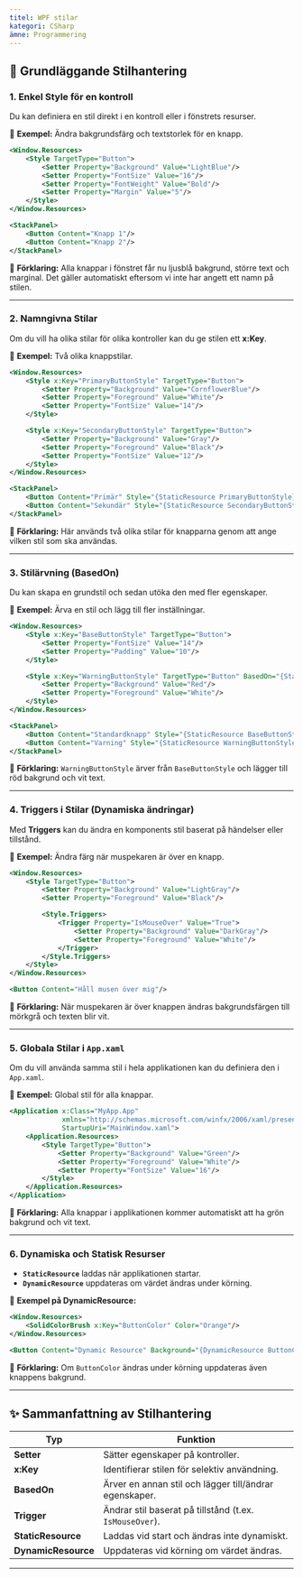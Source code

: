 ```yaml
---
titel: WPF stilar
kategori: CSharp
ämne: Programmering
---
```


## 🔑 **Grundläggande Stilhantering**

### **1. Enkel Style för en kontroll**

Du kan definiera en stil direkt i en kontroll eller i fönstrets resurser.

🔹 **Exempel:** Ändra bakgrundsfärg och textstorlek för en knapp.

```xml
<Window.Resources>
    <Style TargetType="Button">
        <Setter Property="Background" Value="LightBlue"/>
        <Setter Property="FontSize" Value="16"/>
        <Setter Property="FontWeight" Value="Bold"/>
        <Setter Property="Margin" Value="5"/>
    </Style>
</Window.Resources>

<StackPanel>
    <Button Content="Knapp 1"/>
    <Button Content="Knapp 2"/>
</StackPanel>
```

📝 **Förklaring:** Alla knappar i fönstret får nu ljusblå bakgrund, större text och marginal. Det gäller automatiskt eftersom vi inte har angett ett namn på stilen.

---

### **2. Namngivna Stilar**

Om du vill ha olika stilar för olika kontroller kan du ge stilen ett **x:Key**.

🔹 **Exempel:** Två olika knappstilar.

```xml
<Window.Resources>
    <Style x:Key="PrimaryButtonStyle" TargetType="Button">
        <Setter Property="Background" Value="CornflowerBlue"/>
        <Setter Property="Foreground" Value="White"/>
        <Setter Property="FontSize" Value="14"/>
    </Style>

    <Style x:Key="SecondaryButtonStyle" TargetType="Button">
        <Setter Property="Background" Value="Gray"/>
        <Setter Property="Foreground" Value="Black"/>
        <Setter Property="FontSize" Value="12"/>
    </Style>
</Window.Resources>

<StackPanel>
    <Button Content="Primär" Style="{StaticResource PrimaryButtonStyle}"/>
    <Button Content="Sekundär" Style="{StaticResource SecondaryButtonStyle}"/>
</StackPanel>
```

📝 **Förklaring:** Här används två olika stilar för knapparna genom att ange vilken stil som ska användas.

---

### **3. Stilärvning (BasedOn)**

Du kan skapa en grundstil och sedan utöka den med fler egenskaper.

🔹 **Exempel:** Ärva en stil och lägg till fler inställningar.

```xml
<Window.Resources>
    <Style x:Key="BaseButtonStyle" TargetType="Button">
        <Setter Property="FontSize" Value="14"/>
        <Setter Property="Padding" Value="10"/>
    </Style>

    <Style x:Key="WarningButtonStyle" TargetType="Button" BasedOn="{StaticResource BaseButtonStyle}">
        <Setter Property="Background" Value="Red"/>
        <Setter Property="Foreground" Value="White"/>
    </Style>
</Window.Resources>

<StackPanel>
    <Button Content="Standardknapp" Style="{StaticResource BaseButtonStyle}"/>
    <Button Content="Varning" Style="{StaticResource WarningButtonStyle}"/>
</StackPanel>
```

📝 **Förklaring:** `WarningButtonStyle` ärver från `BaseButtonStyle` och lägger till röd bakgrund och vit text.

---

### **4. Triggers i Stilar (Dynamiska ändringar)**

Med **Triggers** kan du ändra en komponents stil baserat på händelser eller tillstånd.

🔹 **Exempel:** Ändra färg när muspekaren är över en knapp.

```xml
<Window.Resources>
    <Style TargetType="Button">
        <Setter Property="Background" Value="LightGray"/>
        <Setter Property="Foreground" Value="Black"/>

        <Style.Triggers>
            <Trigger Property="IsMouseOver" Value="True">
                <Setter Property="Background" Value="DarkGray"/>
                <Setter Property="Foreground" Value="White"/>
            </Trigger>
        </Style.Triggers>
    </Style>
</Window.Resources>

<Button Content="Håll musen över mig"/>
```

📝 **Förklaring:** När muspekaren är över knappen ändras bakgrundsfärgen till mörkgrå och texten blir vit.

---

### **5. Globala Stilar i `App.xaml`**

Om du vill använda samma stil i hela applikationen kan du definiera den i `App.xaml`.

🔹 **Exempel:** Global stil för alla knappar.

```xml
<Application x:Class="MyApp.App"
             xmlns="http://schemas.microsoft.com/winfx/2006/xaml/presentation"
             StartupUri="MainWindow.xaml">
    <Application.Resources>
        <Style TargetType="Button">
            <Setter Property="Background" Value="Green"/>
            <Setter Property="Foreground" Value="White"/>
            <Setter Property="FontSize" Value="16"/>
        </Style>
    </Application.Resources>
</Application>
```

📝 **Förklaring:** Alla knappar i applikationen kommer automatiskt att ha grön bakgrund och vit text.

---

### **6. Dynamiska och Statisk Resurser**

- **`StaticResource`** laddas när applikationen startar.  
- **`DynamicResource`** uppdateras om värdet ändras under körning.

🔹 **Exempel på DynamicResource:**

```xml
<Window.Resources>
    <SolidColorBrush x:Key="ButtonColor" Color="Orange"/>
</Window.Resources>

<Button Content="Dynamic Resource" Background="{DynamicResource ButtonColor}"/>
```

📝 **Förklaring:** Om `ButtonColor` ändras under körning uppdateras även knappens bakgrund.

---

## ✨ **Sammanfattning av Stilhantering**

| **Typ**            | **Funktion**                                             |
|--------------------|----------------------------------------------------------|
| **Setter**         | Sätter egenskaper på kontroller.                         |
| **x:Key**          | Identifierar stilen för selektiv användning.             |
| **BasedOn**        | Ärver en annan stil och lägger till/ändrar egenskaper.  |
| **Trigger**        | Ändrar stil baserat på tillstånd (t.ex. `IsMouseOver`). |
| **StaticResource** | Laddas vid start och ändras inte dynamiskt.             |
| **DynamicResource**| Uppdateras vid körning om värdet ändras.                |

---
